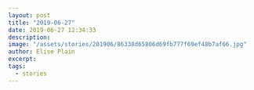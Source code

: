 ```yaml
---
layout: post
title: "2019-06-27"
date: 2019-06-27 12:34:33
description: 
image: "/assets/stories/201906/86338d65806d69fb777f69ef48b7af66.jpg"
author: Elise Plain
excerpt: 
tags: 
  - stories
---
```



<p></p>
